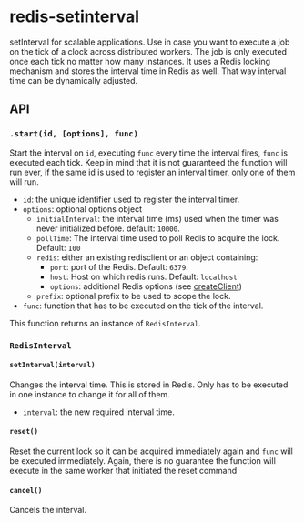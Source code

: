 # redis-setinterval

setInterval for scalable applications. Use in case you want to execute a job on the tick of a clock across distributed workers. The job is only executed once each tick no matter how many instances. It uses a Redis locking mechanism and stores the interval time in Redis as well. That way interval time can be dynamically adjusted.


## API

### `.start(id, [options], func)`

Start the interval on `id`, executing `func` every time the interval fires, `func` is executed each tick. Keep in mind that it is not guaranteed the function will run ever, if the same id is used to register an interval timer, only one of them will run.

* `id`: the unique identifier used to register the interval timer.
* `options`: optional options object
  * `initialInterval`: the interval time (ms) used when the timer was never initialized before. default: `10000`.
  * `pollTime`: The interval time used to poll Redis to acquire the lock. Default: `100`
  * `redis`: either an existing redisclient or an object containing:
    * `port`: port of the Redis. Default: `6379`.
    * `host`: Host on which redis runs. Default: `localhost`
    * `options`: additional Redis options (see [createClient](https://github.com/mranney/node_redis#rediscreateclient))
  * `prefix`: optional prefix to be used to scope the lock.
* `func`: function that has to be executed on the tick of the interval.

This function returns an instance of `RedisInterval`.

### `RedisInterval`

#### `setInterval(interval)`

Changes the interval time. This is stored in Redis. Only has to be executed in one instance to change it for all of them.

* `interval`: the new required interval time.

#### `reset()`

Reset the current lock so it can be acquired immediately again and `func` will be executed immediately. Again, there is no guarantee the function will execute in the same worker that initiated the reset command

#### `cancel()`

Cancels the interval.
